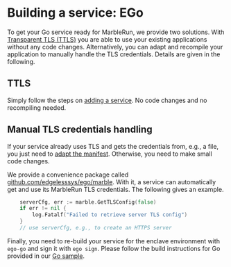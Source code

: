 # Building a service: EGo
To get your Go service ready for MarbleRun, we provide two solutions. With [Transparent TLS (TTLS)](features/transparent-TLS.md) you are able to use your existing applications without any code changes. Alternatively, you can adapt and recompile your application to manually handle the TLS credentials. Details are given in the following.

## TTLS
Simply follow the steps on [adding a service](workflows/add-service.md). No code changes and no recompiling needed.

## Manual TLS credentials handling

If your service already uses TLS and gets the credentials from, e.g., a file, you just need to [adapt the manifest](workflows/add-service.md#make-your-service-use-the-provided-tls-credentials). Otherwise, you need to make small code changes.

We provide a convenience package called [github.com/edgelesssys/ego/marble](https://pkg.go.dev/github.com/edgelesssys/ego/marble#GetTLSConfig). With it, a service can automatically get and use its MarbleRun TLS credentials. The following gives an example.
```Go
    serverCfg, err := marble.GetTLSConfig(false)
    if err != nil {
        log.Fatalf("Failed to retrieve server TLS config")
    }
    // use serverCfg, e.g., to create an HTTPS server
```

Finally, you need to re-build your service for the enclave environment with `ego-go` and sign it with `ego sign`. Please follow the build instructions for Go provided in our [Go sample](https://github.com/edgelesssys/marblerun/blob/master/samples/helloworld).
